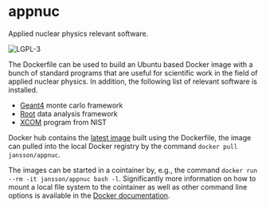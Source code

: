 # appnuc
Applied nuclear physics relevant software.

![LGPL-3](https://www.gnu.org/graphics/lgplv3-with-text-154x68.png)

The Dockerfile can be used to build an Ubuntu based Docker image with a bunch of standard programs that are useful for scientific work in the field of applied nuclear physics. In addition, the following list of relevant software is installed.

* [Geant4](https://geant4.web.cern.ch/) monte carlo framework
* [Root](https://root.cern.ch/) data analysis framework
* [XCOM](https://dx.doi.org/10.18434/T48G6X) program from NIST

Docker hub contains the [latest image](https://hub.docker.com/r/jansson/appnuc) built using the Dockerfile, the image can pulled into the local Docker registry by the command `docker pull jansson/appnuc`.

The images can be started in a cointainer by, e.g., the command `docker run --rm -it jansson/appnuc bash -l`. Significantly more information on how to mount a local file system to the cointainer as well as other command line options is available in the [Docker documentation](https://docs.docker.com/engine/reference/commandline/cli/).
